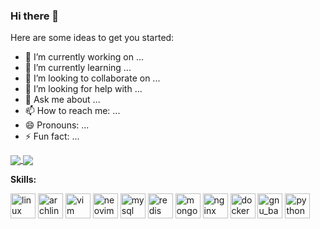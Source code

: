 ### Hi there 👋

Here are some ideas to get you started:

- 🔭 I’m currently working on ...
- 🌱 I’m currently learning ...
- 👯 I’m looking to collaborate on ...
- 🤔 I’m looking for help with ...
- 💬 Ask me about ...
- 📫 How to reach me: ...
- 😄 Pronouns: ...
- ⚡ Fun fact: ...

<a href="https://github.com/anuraghazra/github-readme-stats">
  <img align="center" src="https://github-readme-stats.vercel.app/api?username=ztoiax&count_private=true&show_icons=true&theme=dark" />
</a>
<a href="https://github.com/anuraghazra/convoychat">
  <img align="center" src="https://github-readme-stats.vercel.app/api/top-langs/?username=ztoiax&langs_count=8&theme=dark&count_private=true&layout=compact&hide=javascript,html,css,CoffeeScript&card_width=250" />
</a>

**Skills:**

<p>
<img src="https://www.vectorlogo.zone/logos/linux/linux-icon.svg" alt="linux" width="40" height="40"/> 
<img src="https://www.vectorlogo.zone/logos/archlinux/archlinux-icon.svg" alt="archlinux" width="40" height="40"/> 
<img src="https://www.vectorlogo.zone/logos/vim/vim-icon.svg" alt="vim" width="40" height="40"/> 
<img src="https://www.vectorlogo.zone/logos/neovimio/neovimio-icon.svg" alt="neovim" width="40" height="40"/> 
<img src="https://www.vectorlogo.zone/logos/mysql/mysql-horizontal.svg" alt="mysql" width="40" height="40"/>
<img src="https://www.vectorlogo.zone/logos/redis/redis-icon.svg" alt="redis" width="40" height="40"/> 
<img src="https://www.vectorlogo.zone/logos/mongodb/mongodb-icon.svg" alt="mongodb" width="40" height="40"/> 
<img src="https://www.vectorlogo.zone/logos/nginx/nginx-icon.svg" alt="nginx" width="40" height="40"/> 
<img src="https://www.vectorlogo.zone/logos/docker/docker-official.svg" alt="docker" width="40" height="40"/> 
<img src="https://www.vectorlogo.zone/logos/gnu_bash/gnu_bash-icon.svg" alt="gnu_bash-icon" width="40" height="40"/> 
<img src="https://www.vectorlogo.zone/logos/python/python-icon.svg" alt="python" width="40" height="40"/> 
</p>
